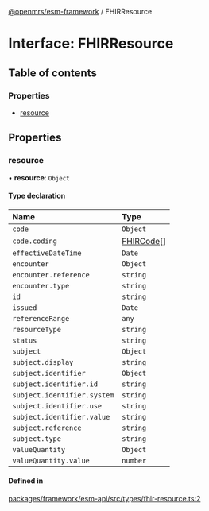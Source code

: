 [@openmrs/esm-framework](../API.md) / FHIRResource

# Interface: FHIRResource

## Table of contents

### Properties

- [resource](fhirresource.md#resource)

## Properties

### resource

• **resource**: `Object`

#### Type declaration

| Name | Type |
| :------ | :------ |
| `code` | `Object` |
| `code.coding` | [FHIRCode](fhircode.md)[] |
| `effectiveDateTime` | `Date` |
| `encounter` | `Object` |
| `encounter.reference` | `string` |
| `encounter.type` | `string` |
| `id` | `string` |
| `issued` | `Date` |
| `referenceRange` | `any` |
| `resourceType` | `string` |
| `status` | `string` |
| `subject` | `Object` |
| `subject.display` | `string` |
| `subject.identifier` | `Object` |
| `subject.identifier.id` | `string` |
| `subject.identifier.system` | `string` |
| `subject.identifier.use` | `string` |
| `subject.identifier.value` | `string` |
| `subject.reference` | `string` |
| `subject.type` | `string` |
| `valueQuantity` | `Object` |
| `valueQuantity.value` | `number` |

#### Defined in

[packages/framework/esm-api/src/types/fhir-resource.ts:2](https://github.com/openmrs/openmrs-esm-core/blob/master/packages/framework/esm-api/src/types/fhir-resource.ts#L2)
